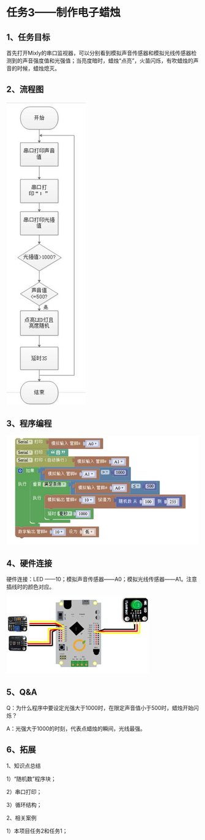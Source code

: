 # 任务3——制作电子蜡烛

## 1、任务目标

首先打开Mixly的串口监视器，可以分别看到模拟声音传感器和模拟光线传感器检测到的声音强度值和光强值；当亮度暗时，蜡烛“点亮”，火苗闪烁，有吹蜡烛的声音的时候，蜡烛熄灭。

## 2、流程图

![&#x56FE;3.6-10](../../../.gitbook/assets/image289.jpg)

## 3、程序编程

![&#x56FE;3.6-11](../../../.gitbook/assets/image291.jpg)

## 4、硬件连接

硬件连接：LED ——10；模拟声音传感器——A0；模拟光线传感器——A1。注意插线时的颜色对应。

![&#x56FE;3.6-12](../../../.gitbook/assets/image292.jpg)

## 5、Q&A

Q：为什么程序中要设定光强大于1000时，在限定声音值小于500时，蜡烛开始闪烁？

A：光强大于1000的时刻，代表点蜡烛的瞬间，光线最强。

## 6、拓展

1、知识点总结

1）“随机数”程序块；

2）串口打印；

3）循环结构；

2、相关案例

1）本项目任务2和任务1；

